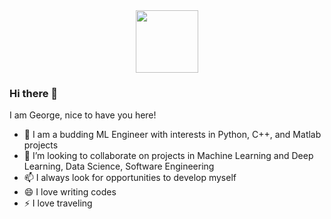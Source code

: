 <div id="header" align="center">
  <img src="https://media.giphy.com/media/M9gbBd9nbDrOTu1Mqx/giphy.gif" width="100"/>
</div>

### Hi there 👋
I am George, nice to have you here!

- 🔭 I am a budding ML Engineer with interests in Python, C++, and Matlab projects
- 👯 I’m looking to collaborate on projects in Machine Learning and Deep Learning, Data Science, Software Engineering
- 📫 I always look for opportunities to develop myself
- 😄 I love writing codes
- ⚡ I love traveling 


